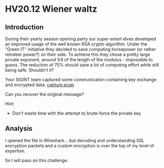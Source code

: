 # HV20.12 Wiener waltz

## Introduction

During their yearly season opening party our super-smart elves developed an improved usage of the well known RSA crypto algorithm. Under the "Green IT" initiative they decided to save computing horsepower (or rather reindeer power?) on their side. To achieve this they chose a pretty large private exponent, around 1/4 of the length of the modulus - impossible to guess. The reduction of 75% should save a lot of computing effort while still being safe. Shouldn't it?

Your SIGINT team captured some communication containing key exchange and encrypted data. [capture.pcap](capture.pcap)

Can you recover the original message?

Hint:

- Don't waste time with the attempt to brute-force the private key


## Analysis

I opened the file in Wireshark... but decoding and understanding SSL encryption packets and a custom encryption is over the top of my level of expertise.

So I will pass on this challenge.